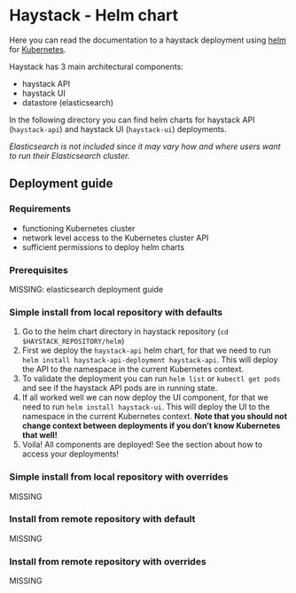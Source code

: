 # Haystack - Helm chart

Here you can read the documentation to a haystack deployment using [helm]([https://helm.sh/](https://helm.sh/)) for [Kubernetes]([https://kubernetes.io/](https://kubernetes.io/)).

Haystack has 3 main architectural components:

- haystack API
- haystack UI
- datastore (elasticsearch)

In the following directory you can find helm charts for haystack API (`haystack-api`) and haystack UI (`haystack-ui`) deployments.

*Elasticsearch is not included since it may vary how and where users want to run their Elasticsearch cluster.*

## Deployment guide

### Requirements

- functioning Kubernetes cluster
- network level access to the Kubernetes cluster API
- sufficient permissions to deploy helm charts

### Prerequisites

MISSING: elasticsearch deployment guide

### Simple install from local repository with defaults

1. Go to the helm chart directory in haystack repository (`cd $HAYSTACK_REPOSITORY/helm`)
2. First we deploy the `haystack-api` helm chart, for that we need to run `helm install haystack-api-deployment haystack-api`. This will deploy the API to the namespace in the current Kubernetes context.
3. To validate the deployment you can run `helm list` or `kubectl get pods` and see if the haystack API pods are in running state.
4. If all worked well we can now deploy the UI component, for that we need to run `helm install haystack-ui`. This will deploy the UI to the namespace in the current Kubernetes context. **Note that you should not change context between deployments if you don’t know Kubernetes that well!**
5. Voila! All components are deployed! See the section about how to access your deployments!

### Simple install from local repository with overrides

MISSING

### Install from remote repository with default

MISSING

### Install from remote repository with overrides

MISSING